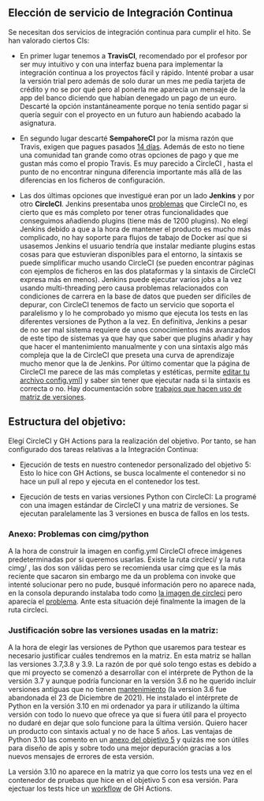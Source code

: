 ## Elección de servicio de Integración Continua

Se necesitan dos servicios de integración continua para cumplir el hito. Se han valorado ciertos CIs:

* En primer lugar tenemos a **TravisCI**, recomendado por el profesor por ser muy intuitivo y con una interfaz buena para implementar la integración continua a los proyectos fácil y rápido. Intenté probar a usar la versión trial pero además de solo durar un mes me pedía tarjeta de crédito y no se por qué pero al ponerla me aparecía un mensaje de la app del banco diciendo que habían denegado un pago de un euro. Descarté la opción instantáneamente porque no tenía sentido pagar si quería seguir con el proyecto en un futuro aun habiendo acabado la asignatura.

* En segundo lugar descarté **SempahoreCI** por la misma razón que Travis, exigen que pagues pasados [14 días](https://semaphoreci.com/pricing). Además de esto no tiene una comunidad tan grande como otras opciones de pago y que me gustan más como el propio Travis. Es muy parecido a CircleCI , hasta el punto de no encontrar ninguna diferencia importante más allá de las diferencias en los ficheros de configuración.

* Las dos últimas opciones que investigué eran por un lado **Jenkins** y por otro **CircleCI**. Jenkins presentaba unos [problemas](https://circleci.com/migrate-jenkins-to-circleci/) que CircleCI no, es cierto que es más completo por tener otras funcionalidades que conseguimos añadiendo plugins (tiene más de 1200 plugins). No elegí Jenkins debido a que a la hora de mantener el producto es mucho más complicado, no hay soporte para flujos de tabajo de Docker así que si usasemos Jenkins el usuario tendría que instalar mediante plugins estas cosas para que estuvieran disponibles para el entorno, la sintaxis se puede simplificar mucho usando CircleCI (se pueden encontrar páginas con ejemplos de ficheros en las dos plataformas y la sintaxis de CircleCI expresa más en menos). Jenkins puede ejecutar varios jobs a la vez usando multi-threading pero causa problemas relacionados con condiciones de carrera en la base de datos que pueden ser difíciles de depurar, con CircleCI tenemos de facto un servicio que soporta el paralelismo y lo he comprobado yo mismo que ejecuta los tests en las diferentes versiones de Python a la vez. En definitiva, Jenkins a pesar de no ser mal sistema requiere de unos conocimientos más avanzados de este tipo de sistemas ya que hay que saber que plugins añadir y hay que hacer el mantenimiento manualmente y con una sintaxis algo más compleja que la de CircleCI que preseta una curva de aprendizaje mucho menor que la de Jenkins. Por último comentar que la página de CircleCI me parece de las más completas y estéticas, permite [editar tu archivo config.yml](imgs/interfaz-circleci)] y saber sin tener que ejecutar nada si la sintaxis es correcta o no. Hay documentación sobre [trabajos que hacen uso de matriz de versiones](https://circleci.com/blog/circleci-matrix-jobs/).


## Estructura del objetivo:

Elegí CircleCI y GH Actions para la realización del objetivo. Por tanto, se han configurado dos tareas relativas a la Integración Continua:

- Ejecución de tests en nuestro contenedor personalizado del objetivo 5: Esto lo hice con GH Actions, se busca localmente el contenedor si no hace un pull al repo y ejecuta en el contenedor los test.


- Ejecución de tests en varias versiones Python con CircleCI: La programé con una imagen estándar de CircleCI y una matriz de versiones. Se ejecutan paralelamente las 3 versiones en busca de fallos en los tests.


### Anexo: Problemas con cimg/python

A la hora de construir la imagen en config.yml CircleCI ofrece imágenes predeterminadas por si queremos usarlas. Existe la ruta circleci/ y la ruta cimg/ , las dos son válidas pero se recomienda usar cimg que es la más reciente que sacaron sin embargo me da un problema con invoke que intenté solucionar pero no pude, busqué información pero no aparece nada, en la consola depurando instalaba todo como [la imagen de circleci](imgs/cicrcleci-image.png) pero aparecía el [problema](imgs/cimg-image.png). Ante esta situación dejé finalmente la imagen de la ruta circleci.

### Justificación sobre las versiones usadas en la matriz:

A la hora de elegir las versiones de Python que usaremos para testear es necesario justificar cuáles tendremos en la matriz. En esta matriz se hallan las versiones 3.7,3.8 y 3.9. La razón de por qué solo tengo estas es debido a que mi proyecto se comenzó a desarrollar con el intérprete de Python de la versión 3.7  y aunque podría funcionar en la versión 3.6 no he querido incluir versiones antiguas que no tienen [mantenimiento](https://endoflife.date/python) (la version 3.6 fue abandonada el 23 de Diciembre de 2021). He instalado el intérprete de Python en la versión 3.10 en mi ordenador ya para ir utilizando la última versión con todo lo nuevo que ofrece ya que si fuera útil para el proyecto no dudaré en dejar que solo funcione para la última versión. Quiero hacer un producto con sintaxis actual y no de hace 5 años. Las ventajas de Python 3.10 las comento en un [anexo del objetivo 5](objetivo-5.md) y quizás me son útiles para diseño de apis y sobre todo una mejor depuración gracias a los nuevos mensajes de errores de esta versión.

La versión 3.10 no aparece en la matriz ya que corro los tests una vez en el contenedor de pruebas que hice en el objetivo 5 con esa versión. Para ejectuar los tests hice un [workflow](../.github/workflows/run_tests_in_test_container.yml) de GH Actions.
